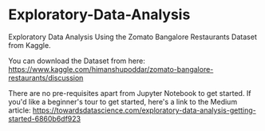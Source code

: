 # Exploratory-Data-Analysis
Exploratory Data Analysis Using the Zomato Bangalore Restaurants Dataset from Kaggle.


You can download the Dataset from here: https://www.kaggle.com/himanshupoddar/zomato-bangalore-restaurants/discussion


There are no pre-requisites apart from Jupyter Notebook to get started. If you'd like a beginner's tour to get started, here's a link to the Medium article: https://towardsdatascience.com/exploratory-data-analysis-getting-started-6860b6df923
